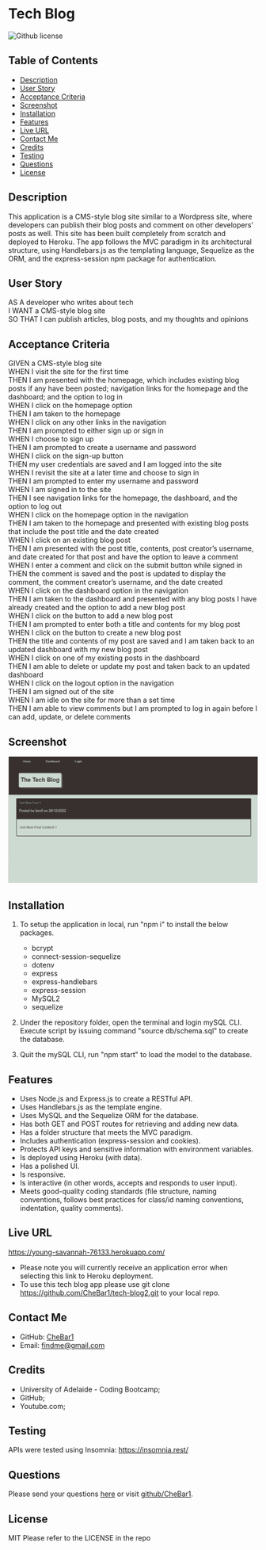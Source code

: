 # Tech Blog
![Github license](https://img.shields.io/badge/license-MIT-blue.svg) 

## Table of Contents
* [Description](#description)
* [User Story](#user-story)
* [Acceptance Criteria](#acceptance-criteria) 
* [Screenshot](#screenshot)
* [Installation](#require) 
* [Features](#features)
* [Live URL](#live-url)
* [Contact Me](#contact-me)
* [Credits](#credits)
* [Testing](#testing)
* [Questions](#questions)
* [License](#license)

## Description
This application is a CMS-style blog site similar to a Wordpress site, where developers can publish their blog posts and comment on other developers’ posts as well. This site has been built completely from scratch and deployed to Heroku. The app follows the MVC paradigm in its architectural structure, using Handlebars.js as the templating language, Sequelize as the ORM, and the express-session npm package for authentication.
 
## User Story
AS A developer who writes about tech <br>
I WANT a CMS-style blog site <br>
SO THAT I can publish articles, blog posts, and my thoughts and opinions <br>
 
## Acceptance Criteria
GIVEN a CMS-style blog site <br>
WHEN I visit the site for the first time <br>
THEN I am presented with the homepage, which includes existing blog posts if any have been posted; navigation links for the homepage and the dashboard; and the option to log in <br>
WHEN I click on the homepage option <br>
THEN I am taken to the homepage <br>
WHEN I click on any other links in the navigation <br>
THEN I am prompted to either sign up or sign in <br>
WHEN I choose to sign up <br>
THEN I am prompted to create a username and password <br>
WHEN I click on the sign-up button <br>
THEN my user credentials are saved and I am logged into the site <br>
WHEN I revisit the site at a later time and choose to sign in <br>
THEN I am prompted to enter my username and password <br>
WHEN I am signed in to the site <br>
THEN I see navigation links for the homepage, the dashboard, and the option to log out <br>
WHEN I click on the homepage option in the navigation <br>
THEN I am taken to the homepage and presented with existing blog posts that include the post title and the date created <br>
WHEN I click on an existing blog post <br>
THEN I am presented with the post title, contents, post creator’s username, and date created for that post and have the option to leave a comment <br>
WHEN I enter a comment and click on the submit button while signed in <br>
THEN the comment is saved and the post is updated to display the comment, the comment creator’s username, and the date created <br>
WHEN I click on the dashboard option in the navigation <br>
THEN I am taken to the dashboard and presented with any blog posts I have already created and the option to add a new blog post <br>
WHEN I click on the button to add a new blog post <br>
THEN I am prompted to enter both a title and contents for my blog post <br>
WHEN I click on the button to create a new blog post <br>
THEN the title and contents of my post are saved and I am taken back to an updated dashboard with my new blog post <br>
WHEN I click on one of my existing posts in the dashboard <br>
THEN I am able to delete or update my post and taken back to an updated dashboard <br>
WHEN I click on the logout option in the navigation <br>
THEN I am signed out of the site <br>
WHEN I am idle on the site for more than a set time <br>
THEN I am able to view comments but I am prompted to log in again before I can add, update, or delete comments 
 
## Screenshot
![ScreenShot](./public/images/Screenshot%202022-12-26%20135858.png)

## Installation
1. To setup the application in local, run "npm i" to install the below packages. 
    * bcrypt
    * connect-session-sequelize
    * dotenv
    * express
    * express-handlebars
    * express-session
    * MySQL2
    * sequelize

2. Under the repository folder, open the terminal and login mySQL CLI.  Execute script by issuing command "source db/schema.sql" to create the database. 

3. Quit the mySQL CLI, run "npm start" to load the model to the database. 

## Features
* Uses Node.js and Express.js to create a RESTful API.
* Uses Handlebars.js as the template engine.
* Uses MySQL and the Sequelize ORM for the database.
* Has both GET and POST routes for retrieving and adding new data.
* Has a folder structure that meets the MVC paradigm.
* Includes authentication (express-session and cookies).
* Protects API keys and sensitive information with environment variables.
* Is deployed using Heroku (with data).
* Has a polished UI.
* Is responsive.
* Is interactive (in other words, accepts and responds to user input).
* Meets good-quality coding standards (file structure, naming conventions, follows best practices for class/id naming conventions, indentation, quality comments).

## Live URL 
https://young-savannah-76133.herokuapp.com/
* Please note you will currently receive an application error when selecting this link to Heroku deployment.
* To use this tech blog app please use git clone https://github.com/CheBar1/tech-blog2.git to your local repo. 
 
## Contact Me
* GitHub: [CheBar1](https://github.com/CheBar1)
* Email: findme@gmail.com

## Credits
* University of Adelaide - Coding Bootcamp;
* GitHub;
* Youtube.com;

## Testing
APIs were tested using Insomnia: https://insomnia.rest/

## Questions
Please send your questions [here](mailto:findme@gmail.com?subject=[GitHub]%20Dev%20Connect) or visit [github/CheBar1](https://github.com/CheBar1).

## License
MIT
Please refer to the LICENSE in the repo